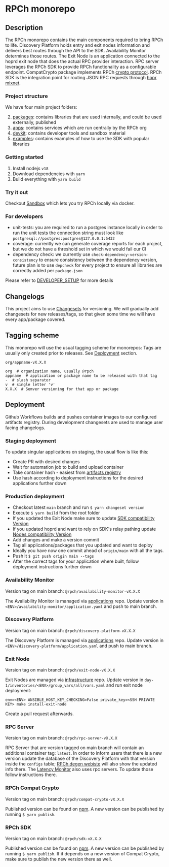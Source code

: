 # RPCh monorepo

## Description

The RPCh monorepo contains the main components required to bring RPCh to life.
Discovery Platform holds entry and exit nodes information and delivers best routes through the API to the SDK.
Availability Monitor determines those routes.
The Exit Node is an application connected to the hoprd exit node that does the actual RPC provider interaction.
RPC server leverages the RPCh SDK to provide RPCh functionality as a configurable endpoint.
CompatCrypto package implements RPCh [crypto protocol](https://docs.google.com/document/d/1YnyigOW-_i7-u-FjZhOsPnRei3WpIwLdYz5kTPi3AXk/edit#heading=h.av7965dt9dvc).
RPCh SDK is the integration point for routing JSON RPC requests through [hopr mixnet](https://docs.hoprnet.org/core/what-is-hopr).

### Project structure

We have four main project folders:

2. [packages](./packages/): contains libraries that are used internally, and could be used externally, published
3. [apps](./apps/): contains services which are run centrally by the RPCh org
4. [devkit](./devkit/): contains developer tools and sandbox material
5. [examples](./examples/): contains examples of how to use the SDK with popular libraries

### Getting started

1. Install nodejs `v18`
2. Download dependencies with `yarn`
3. Build everything with `yarn build`

### Try it out

Checkout [Sandbox](https://github.com/Rpc-h/RPCh/tree/main/devkit/sandbox#sandbox) which lets you try RPCh locally via docker.

### For developers

- unit-tests: you are required to run a postgres instance locally in order to run the unit tests
  the connection string must look like `postgresql://postgres:postgres@127.0.0.1:5432`
- coverage: currently we can generate coverage reports for each project,
  but we do not have a threshold set in which we would fail our CI
- dependency check: we currently use `check-dependency-version-consistency` to ensure consistency between the dependency version,
  future plan is to use `depcheck` for every project to ensure all libraries are correctly added per `package.json`

Please refer to [DEVELOPER_SETUP](./DEVELOPER_SETUP.md) for more details

## Changelogs

This project aims to use [Changesets](https://turbo.build/repo/docs/handbook/publishing-packages/versioning-and-publishing) for versioning.
We will gradually add changesets for new releases/tags, so that given some time we will have every app/package covered.

## Tagging scheme

This monorepo will use the usual tagging scheme for monorepos:
Tags are usually only created prior to releases. See [Deployment](##Deployment) section.

```
org/appname-vX.X.X

org  # organization name, usually @rpch
appname  # application or package name to be released with that tag
-  # slash separator
v  # single letter 'v'
X.X.X  # Semver versioning for that app or package
```

## Deployment

Github Workflows builds and pushes container images to our configured artifacts registry.
During development changesets are used to manage user facing changelogs.

### Staging deployment

To update singular applications on staging, the usual flow is like this:

* Create PR with desired changes
* Wait for automation job to build and upload container
* Take container hash - easiest from [artifacts registry](https://console.cloud.google.com/artifacts/docker/rpch-375921/europe-west6/rpch?project=rpch-375921)
* Use hash according to deployment instructions for the desired applications further down

### Production deployment

* Checkout latest `main` branch and run `$ yarn changeset version`
* Execute `$ yarn build` from the root folder
* If you updated the Exit Node make sure to update [SDK compatibility Version](https://github.com/Rpc-h/RPCh/blob/main/packages/sdk/src/node-selector.ts#L9)
* If you updated hoprd and want to rely on SDK's relay pathing update [Nodes compatibility Version](https://github.com/Rpc-h/RPCh/blob/main/packages/sdk/src/nodes-collector.ts#L20)
* Add changes and make a version commit
* Tag all applications/packages that you updated and want to deploy
* Ideally you have now one commit ahead of `origin/main` with all the tags.
* Push it `$ git push origin main --tags`
* After the correct tags for your application where built, follow deployment instructions further down

### Availability Monitor

Version tag on main branch: `@rpch/availability-monitor-vX.X.X`

The Availability Monitor is managed via [applications](https://github.com/Rpc-h/applications) repo.
Update version in `<ENV>/availability-monitor/application.yaml` and push to main branch.

### Discovery Platform

Version tag on main branch: `@rpch/discovery-platform-vX.X.X`

The Discovery Platform is managed via [applications](https://github.com/Rpc-h/applications) repo.
Update version in `<ENV>/discovery-platform/application.yaml` and push to main branch.

### Exit Node

Version tag on main branch: `@rpch/exit-node-vX.X.X`

Exit Nodes are managed via [infrastructure](https://github.com/Rpc-h/infrastructure) repo.
Update version in `day-1/inventories/<ENV>/group_vars/all/vars.yaml` and run exit node deployment:

```
env=<ENV> ANSIBLE_HOST_KEY_CHECKING=False private_key=<SSH PRIVATE KEY> make install-exit-node
```

Create a pull request afterwards.

### RPC Server

Version tag on main branch: `@rpch/rpc-server-vX.X.X`

RPC Server that are version tagged on main branch will contain an additional container tag: `latest`.
In order to inform users that there is a new version update the database of the Discovery Platform with that version inside the `configs` table;
[RPCh degen webiste](https://degen.rpch.net/) will also show the updated info there.
The [Latency Monitor](https://github.com/Rpc-h/latency-monitor) also uses rpc servers. To update those follow instructions there.

### RPCh Compat Crypto

Version tag on main branch: `@rpch/compat-crypto-vX.X.X`

Published version can be found on [npm](https://www.npmjs.com/package/@rpch/compat-crypto).
A new version can be published by running `$ yarn publish`.

### RPCh SDK

Version tag on main branch: `@rpch/sdk-vX.X.X`

Published version can be found on [npm](https://www.npmjs.com/package/@rpch/sdk).
A new version can be published by running `$ yarn publish`.
If it depends on a new version of Compat Crypto, make sure to publish the new version there as well.
